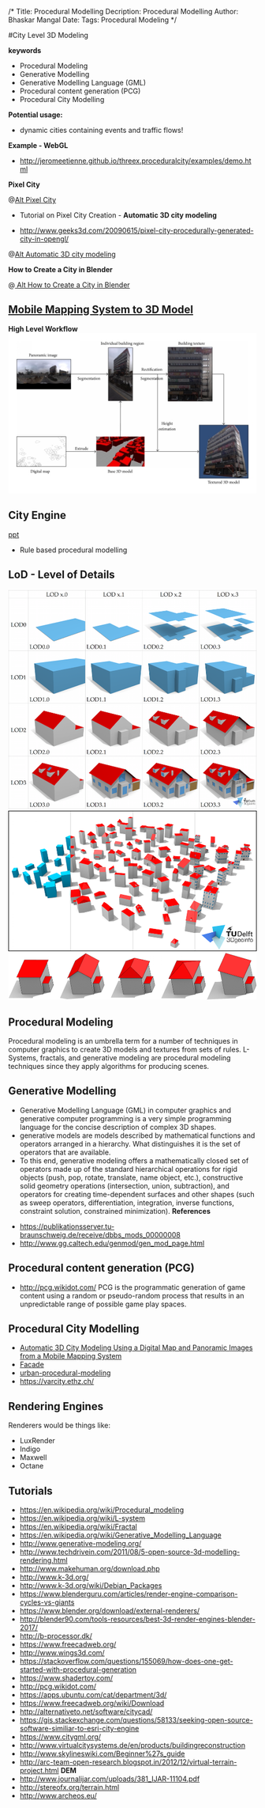 /*
Title: Procedural Modelling
Decription: Procedural Modelling
Author: Bhaskar Mangal
Date: 
Tags: Procedural Modeling
*/

#City Level 3D Modeling

**keywords**
* Procedural Modeling
* Generative Modelling
* Generative Modelling Language (GML)
* Procedural content generation (PCG)
* Procedural City Modelling

**Potential usage:**
- dynamic cities containing events and traffic flows!

**Example - WebGL**
* http://jeromeetienne.github.io/threex.proceduralcity/examples/demo.html

**Pixel City**

@[Alt Pixel City](https://www.youtube.com/watch?v=-d2-PtK4F6Y)

* Tutorial on Pixel City Creation - **Automatic 3D city modeling**
- http://www.geeks3d.com/20090615/pixel-city-procedurally-generated-city-in-opengl/


@[Alt Automatic 3D city modeling](https://www.youtube.com/watch?v=mSp4Jhq67vM)

**How to Create a City in Blender**

@[ Alt How to Create a City in Blender](https://www.youtube.com/watch?v=XCEN0qQOsIA)

## [Mobile Mapping System to 3D Model](383270.pdf)
**High Level Workflow**
![ALT](images/procedural-modelling/MMS-to-3d-model-383270.fig.001.jpg "Mobile Mapping System to 3D Model workflow")

## City Engine
[ppt](CityEngine.pdf)
- Rule based procedural modelling

## LoD - Level of Details
![ALT](images/procedural-modelling/level-of-details.png "Different Level of Details")
![ALT](images/procedural-modelling/level-of-details-1.png "Different Level of Details")
![ALT](images/procedural-modelling/level-of-details-2.png "Different Level of Details")

## Procedural Modeling

Procedural modeling is an umbrella term for a number of techniques in computer graphics to create 3D models and textures from sets of rules. L-Systems, fractals, and generative modeling are procedural modeling techniques since they apply algorithms for producing scenes.

## Generative Modelling
- Generative Modelling Language (GML) in computer graphics and generative computer programming is a very simple programming language for the concise description of complex 3D shapes.
- generative models are models described by mathematical functions and operators arranged in a hierarchy. What distinguishes it is the set of operators that are available.
- To this end, generative modeling offers a mathematically closed set of operators made up of the standard hierarchical operations for rigid objects (push, pop, rotate, translate, name object, etc.), constructive solid geometry operations (intersection, union, subtraction), and operators for creating time-dependent surfaces and other shapes (such as sweep operators, differentiation, integration, inverse functions, constraint solution, constrained minimization).
**References**
* https://publikationsserver.tu-braunschweig.de/receive/dbbs_mods_00000008
* http://www.gg.caltech.edu/genmod/gen_mod_page.html

## Procedural content generation (PCG)
- http://pcg.wikidot.com/
PCG is the programmatic generation of game content using a random or pseudo-random process that results in an unpredictable range of possible game play spaces.

## Procedural City Modelling
* [Automatic 3D City Modeling Using a Digital Map and Panoramic Images from a Mobile Mapping System](https://www.hindawi.com/journals/mpe/2014/383270/)
* [Facade](https://en.wikipedia.org/wiki/Facade_pattern)
* [urban-procedural-modeling](https://www.cs.purdue.edu/cgvlab/urban/urban-procedural-modeling.html)
* https://varcity.ethz.ch/


## Rendering Engines
Renderers would be things like:
* LuxRender
* Indigo
* Maxwell
* Octane

## Tutorials
* https://en.wikipedia.org/wiki/Procedural_modeling
* https://en.wikipedia.org/wiki/L-system
* https://en.wikipedia.org/wiki/Fractal
* https://en.wikipedia.org/wiki/Generative_Modelling_Language
* http://www.generative-modeling.org/
* http://www.techdrivein.com/2011/08/5-open-source-3d-modelling-rendering.html
* http://www.makehuman.org/download.php
* http://www.k-3d.org/
* http://www.k-3d.org/wiki/Debian_Packages
* https://www.blenderguru.com/articles/render-engine-comparison-cycles-vs-giants
* https://www.blender.org/download/external-renderers/
* http://blender90.com/tools-resources/best-3d-render-engines-blender-2017/
* http://b-processor.dk/
* https://www.freecadweb.org/
* http://www.wings3d.com/
* https://stackoverflow.com/questions/155069/how-does-one-get-started-with-procedural-generation
* https://www.shadertoy.com/
* http://pcg.wikidot.com/
* https://apps.ubuntu.com/cat/department/3d/
* https://www.freecadweb.org/wiki/Download
* http://alternativeto.net/software/citycad/
* https://gis.stackexchange.com/questions/58133/seeking-open-source-software-similiar-to-esri-city-engine
* https://www.citygml.org/
* http://www.virtualcitysystems.de/en/products/buildingreconstruction
* http://www.skylineswiki.com/Beginner%27s_guide
* http://arc-team-open-research.blogspot.in/2012/12/virtual-terrain-project.html
**DEM**
* http://www.journalijar.com/uploads/381_IJAR-11104.pdf
* http://stereofx.org/terrain.html
* http://www.archeos.eu/


